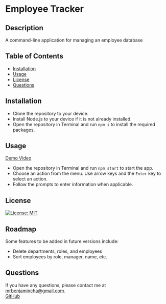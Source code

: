 # Employee Tracker

## Description

A command-line application for managing an employee database

## Table of Contents

- [Installation](#installation)
- [Usage](#usage)
- [License](#license)
- [Questions](#questions)

## Installation

- Clone the repository to your device.
- Install Node.js to your device if it is not already installed.
- Open the repository in Terminal and run `npm i` to install the required packages.

## Usage

[Demo Video](https://drive.google.com/file/d/1rmNdwhJVJGnw8C0Gfvl143-tXqTSqaCf/view)

- Open the repository in Terminal and run `npm start` to start the app.
- Choose an action from the menu. Use arrow keys and the `Enter` key to select an action.
- Follow the prompts to enter information when applicable.

## License

[![License: MIT](https://img.shields.io/badge/License-MIT-yellow.svg)](https://opensource.org/licenses/MIT)

## Roadmap

Some features to be added in future versions include:

- Delete departments, roles, and employees
- Sort employees by role, manager, name, etc.

## Questions

If you have any questions, please contact me at [mrbenjamincha@gmail.com](mailto:mrbenjamincha@gmail.com).\
[GitHub](https://github.com/bencha27)
